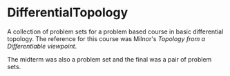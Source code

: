 DifferentialTopology
====================

A collection of problem sets for a problem based course in basic differential topology. The reference for this course was Milnor's *Topology from a Differentiable viewpoint*.

The midterm was also a problem set and the final was a pair of problem sets.
